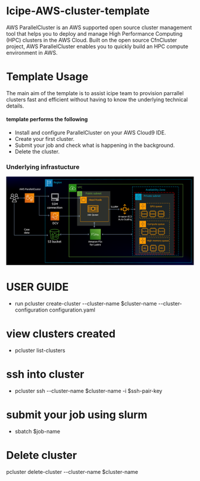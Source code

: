 # Icipe-AWS-cluster-template
AWS ParallelCluster is an AWS supported open source cluster management tool that helps you to deploy and manage High Performance Computing (HPC) clusters in the AWS Cloud. Built on the open source CfnCluster project, AWS ParallelCluster enables you to quickly build an HPC compute environment in AWS. 



# Template Usage 
The main aim of the template is to assist icipe team to provision parrallel clusters fast and efficient without having to know the underlying technical details.

#### template performs the following 

- Install and configure ParallelCluster on your AWS Cloud9 IDE.
- Create your first cluster.
- Submit your job and check what is happening in the background.
- Delete the cluster.



### Underlying infrastucture 

![Work Design](Images/pc-architecture.png)


# USER GUIDE
 - run pcluster create-cluster --cluster-name $cluster-name --cluster-configuration configuration.yaml

 # view clusters created

-  pcluster list-clusters

# ssh into cluster 

- pcluster ssh --cluster-name $cluster-name -i $ssh-pair-key

# submit your job using slurm
- sbatch $job-name 


# Delete cluster 

pcluster delete-cluster --cluster-name $cluster-name